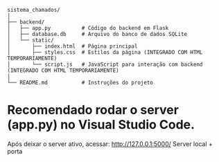 ```
sistema_chamados/
│
├── backend/
│   ├── app.py          # Código do backend em Flask
│   ├── database.db     # Arquivo do banco de dados SQLite
│   └── static/
│       ├── index.html  # Página principal
│       ├── styles.css  # Estilos da página (INTEGRADO COM HTML TEMPORARIAMENTE)
│       └── script.js   # JavaScript para interação com backend (INTEGRADO COM HTML TEMPORARIAMENTE)
│
└── README.md           # Instruções do projeto
```



# **Recomendado rodar o server (app.py) no Visual Studio Code.**

Após deixar o server ativo, acessar:
http://127.0.0.1:5000/
Server local + porta
